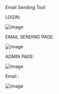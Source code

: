 Email Sending Tool 

LOGIN:

![image](https://github.com/user-attachments/assets/b3993f37-ee74-4121-bcef-225e7b671bf2)


EMAIL  SENDING PAGE:

![image](https://github.com/user-attachments/assets/5a396f7c-efc7-4db6-9023-25ebe5a0aa9e)

ADMIN PAGE:

![image](https://github.com/user-attachments/assets/6ad440b8-5227-479a-8856-b6fcf6a659c2)


Email :

![image](https://github.com/user-attachments/assets/acfa81b8-637d-423a-a972-665407170086)
